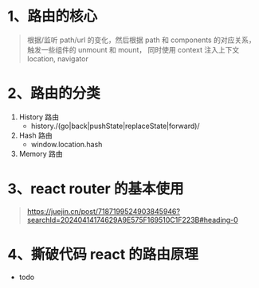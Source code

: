 # 1、路由的核心

> 根据/监听 path/url 的变化，然后根据 path 和 components 的对应关系，触发一些组件的 unmount 和 mount， 同时使用 context 注入上下文 location, navigator

# 2、路由的分类

1. History 路由
   - history./\(go|back|pushState|replaceState|forward)/
2. Hash 路由
   - window.location.hash
3. Memory 路由

# 3、react router 的基本使用

> https://juejin.cn/post/7187199524903845946?searchId=20240414174629A9E575F169510C1F223B#heading-0

# 4、撕破代码 react 的路由原理

- todo

